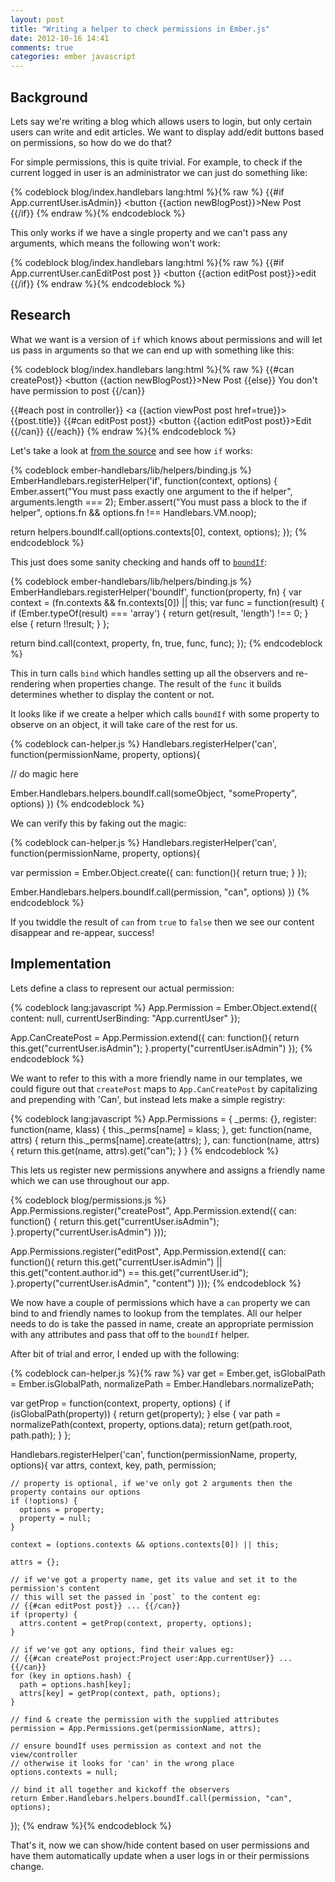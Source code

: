 ```yaml
---
layout: post
title: "Writing a helper to check permissions in Ember.js"
date: 2012-10-16 14:41
comments: true
categories: ember javascript
---
```


## Background

Lets say we're writing a blog which allows users to login, but only certain users can write and edit articles.
We want to display add/edit buttons based on permissions, so how do we do that?

For simple permissions, this is quite trivial. For example, to check if the current logged in user is an
administrator we can just do something like:

{% codeblock blog/index.handlebars lang:html %}{% raw %}
  {{#if App.currentUser.isAdmin}}
    <button {{action newBlogPost}}>New Post</button>
  {{/if}}
{% endraw %}{% endcodeblock %}

This only works if we have a single property and we can't pass any arguments, which means the following won't work:

{% codeblock blog/index.handlebars lang:html %}{% raw %}
  {{#if App.currentUser.canEditPost post }}
    <button {{action editPost post}}>edit</button>
  {{/if}}
{% endraw %}{% endcodeblock %}


## Research

What we want is a version of `if` which knows about permissions and will let us pass in arguments so that we can end up with something like this:

{% codeblock blog/index.handlebars lang:html %}{% raw %}
  {{#can createPost}}
    <button {{action newBlogPost}}>New Post</button>
  {{else}}
    You don't have permission to post
  {{/can}}

  {{#each post in controller}}
    <a {{action viewPost post href=true}}>{{post.title}}</a>
    {{#can editPost post}}
      <button {{action editPost post}}>Edit</button>
    {{/can}}
  {{/each}}
{% endraw %}{% endcodeblock %}

Let's take a look at [from the source](https://github.com/emberjs/ember.js/blob/bbb6f5f0bd7d9f6f1951fc2306f09b4be3fcfb7d/packages/ember-handlebars/lib/helpers/binding.js#L217)
and see how `if` works:

{% codeblock ember-handlebars/lib/helpers/binding.js %}
EmberHandlebars.registerHelper('if', function(context, options) {
  Ember.assert("You must pass exactly one argument to the if helper", arguments.length === 2);
  Ember.assert("You must pass a block to the if helper", options.fn && options.fn !== Handlebars.VM.noop);

  return helpers.boundIf.call(options.contexts[0], context, options);
});
{% endcodeblock %}

This just does some sanity checking and hands off to [`boundIf`](https://github.com/emberjs/ember.js/blob/bbb6f5f0bd7d9f6f1951fc2306f09b4be3fcfb7d/packages/ember-handlebars/lib/helpers/binding.js#L151):

{% codeblock ember-handlebars/lib/helpers/binding.js %}
EmberHandlebars.registerHelper('boundIf', function(property, fn) {
  var context = (fn.contexts && fn.contexts[0]) || this;
  var func = function(result) {
    if (Ember.typeOf(result) === 'array') {
      return get(result, 'length') !== 0;
    } else {
      return !!result;
    }
  };

  return bind.call(context, property, fn, true, func, func);
});
{% endcodeblock %}

This in turn calls `bind` which handles setting up all the observers and re-rendering when properties change. The result of the `func` it builds
determines whether to display the content or not.

It looks like if we create a helper which calls `boundIf` with some property to observe on an object, it will take care of the rest for us.

{% codeblock can-helper.js %}
Handlebars.registerHelper('can', function(permissionName, property, options){

  // do magic here

  Ember.Handlebars.helpers.boundIf.call(someObject, "someProperty", options)
})
{% endcodeblock %}

We can verify this by faking out the magic:

{% codeblock can-helper.js %}
Handlebars.registerHelper('can', function(permissionName, property, options){

  var permission = Ember.Object.create({
    can: function(){
      return true;
    }
  });

  Ember.Handlebars.helpers.boundIf.call(permission, "can", options)
})
{% endcodeblock %}

If you twiddle the result of `can` from `true` to `false` then we see our content disappear and re-appear, success!

## Implementation

Lets define a class to represent our actual permission:

{% codeblock lang:javascript %}
  App.Permission = Ember.Object.extend({
    content: null,
    currentUserBinding: "App.currentUser"
  });

  App.CanCreatePost = App.Permission.extend({
    can: function(){
      return this.get("currentUser.isAdmin");
    }.property("currentUser.isAdmin")
  });
{% endcodeblock %}

We want to refer to this with a more friendly name in our templates, we could figure out that `createPost` maps to `App.CanCreatePost` by
capitalizing and prepending with 'Can', but instead lets make a simple registry:

{% codeblock lang:javascript %}
  App.Permissions = {
    _perms:    {},
    register: function(name, klass) { this._perms[name] = klass; },
    get:      function(name, attrs) { return this._perms[name].create(attrs); },
    can:      function(name, attrs) { return this.get(name, attrs).get("can"); }
  }
{% endcodeblock %}

This lets us register new permissions anywhere and assigns a friendly name which we can use throughout our app.

{% codeblock blog/permissions.js %}
  App.Permissions.register("createPost", App.Permission.extend({
    can: function() {
      return this.get("currentUser.isAdmin");
    }.property("currentUser.isAdmin")
  }));

  App.Permissions.register("editPost", App.Permission.extend({
    can: function(){
      return this.get("currentUser.isAdmin") || this.get("content.author.id") == this.get("currentUser.id");
    }.property("currentUser.isAdmin", "content")
  }));
{% endcodeblock %}

We now have a couple of permissions which have a `can` property we can bind to and friendly names to lookup from the templates.
All our helper needs to do is take the passed in name, create an appropriate permission with any attributes and pass that off
to the `boundIf` helper.

After bit of trial and error, I ended up with the following:

{% codeblock can-helper.js %}{% raw %}
  var get = Ember.get, isGlobalPath = Ember.isGlobalPath, normalizePath = Ember.Handlebars.normalizePath;

  var getProp = function(context, property, options) {
    if (isGlobalPath(property)) {
      return get(property);
    } else {
      var path = normalizePath(context, property, options.data);
      return get(path.root, path.path);
    }
  };

  Handlebars.registerHelper('can', function(permissionName, property, options){
    var attrs, context, key, path, permission;

    // property is optional, if we've only got 2 arguments then the property contains our options
    if (!options) {
      options = property;
      property = null;
    }

    context = (options.contexts && options.contexts[0]) || this;

    attrs = {};

    // if we've got a property name, get its value and set it to the permission's content
    // this will set the passed in `post` to the content eg:
    // {{#can editPost post}} ... {{/can}}
    if (property) {
      attrs.content = getProp(context, property, options);
    }

    // if we've got any options, find their values eg:
    // {{#can createPost project:Project user:App.currentUser}} ... {{/can}}
    for (key in options.hash) {
      path = options.hash[key];
      attrs[key] = getProp(context, path, options);
    }

    // find & create the permission with the supplied attributes
    permission = App.Permissions.get(permissionName, attrs);

    // ensure boundIf uses permission as context and not the view/controller
    // otherwise it looks for 'can' in the wrong place
    options.contexts = null;

    // bind it all together and kickoff the observers
    return Ember.Handlebars.helpers.boundIf.call(permission, "can", options);
  });
{% endraw %}{% endcodeblock %}

That's it, now we can show/hide content based on user permissions and have them automatically update when a user
logs in or their permissions change.